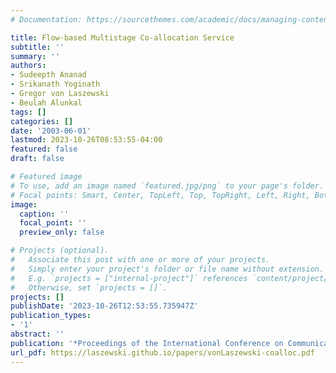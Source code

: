 ```yaml
---
# Documentation: https://sourcethemes.com/academic/docs/managing-content/

title: Flow-based Multistage Co-allocation Service
subtitle: ''
summary: ''
authors:
- Sudeepth Ananad
- Srikanath Yoginath
- Gregor von Laszewski
- Beulah Alunkal
tags: []
categories: []
date: '2003-06-01'
lastmod: 2023-10-26T08:53:55-04:00
featured: false
draft: false

# Featured image
# To use, add an image named `featured.jpg/png` to your page's folder.
# Focal points: Smart, Center, TopLeft, Top, TopRight, Left, Right, BottomLeft, Bottom, BottomRight.
image:
  caption: ''
  focal_point: ''
  preview_only: false

# Projects (optional).
#   Associate this post with one or more of your projects.
#   Simply enter your project's folder or file name without extension.
#   E.g. `projects = ["internal-project"]` references `content/project/deep-learning/index.md`.
#   Otherwise, set `projects = []`.
projects: []
publishDate: '2023-10-26T12:53:55.735947Z'
publication_types:
- '1'
abstract: ''
publication: '*Proceedings of the International Conference on Communications in Computing*'
url_pdf: https://laszewski.github.io/papers/vonLaszewski-coalloc.pdf
---
```

